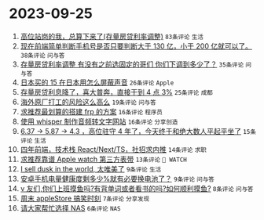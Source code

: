 # 2023-09-25

1. [高位站岗的我，总算下来了(存量房贷利率调整)](https://www.v2ex.com/t/976790) `83条评论` `生活`
1. [现在前端简单判断手机号是否只要判断大于 130 亿，小于 200 亿就可以了。](https://www.v2ex.com/t/976806) `38条评论` `问与答`
1. [存量房贷利率调整 有没有之前选固定的哥们 你们下调到多少了？](https://www.v2ex.com/t/976802) `35条评论` `问与答`
1. [日本买的 15 在日本用怎么屏蔽声音](https://www.v2ex.com/t/976797) `26条评论` `Apple`
1. [存量房贷利息降了，喜大普奔，直接干到 4 点 3%](https://www.v2ex.com/t/976807) `25条评论` `成都`
1. [海外原厂打工的风险这么高么](https://www.v2ex.com/t/976822) `19条评论` `问与答`
1. [求推荐最划算的搭建 frp 的方案](https://www.v2ex.com/t/976824) `16条评论` `程序员`
1. [使用 whisper 制作音频转文字网站](https://www.v2ex.com/t/976799) `16条评论` `分享创造`
1. [6.37 -> 5.87 -> 4.3 ，高位驻守 4 年了，今天终于和绝大数人平起平坐了](https://www.v2ex.com/t/976801) `15条评论` `生活`
1. [四年前端，技术栈 React/Next/TS，社招求内推](https://www.v2ex.com/t/976789) `14条评论` `求职`
1. [求推荐靠谱 Apple watch 第三方表带](https://www.v2ex.com/t/976798) `13条评论` ` WATCH`
1. [I sell dusk in the world, 太唯美了](https://www.v2ex.com/t/976796) `9条评论` `生活`
1. [安卓手机电量健康度剩多少%就有必要换电池了？](https://www.v2ex.com/t/976794) `9条评论` `问与答`
1. [v 友们,你们上班摸鱼吗?有背单词或者看书的吗?如何顺利摸鱼?](https://www.v2ex.com/t/976816) `8条评论` `问与答`
1. [周末 appleStore 搞笑时刻](https://www.v2ex.com/t/976823) `7条评论` `分享发现`
1. [请大家帮忙选择 NAS](https://www.v2ex.com/t/976792) `6条评论` `NAS`
